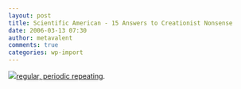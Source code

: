 ```yaml
---
layout: post
title: Scientific American - 15 Answers to Creationist Nonsense
date: 2006-03-13 07:30
author: metavalent
comments: true
categories: wp-import
---
```

<!--Lead Photo --><a href="http://sciam.com/print_version.cfm?articleID=000D4FEC-7D5B-1D07-8E49809EC588EEDF"><img src="https://web.archive.org/web/*/http://awebcamdarkly.com/">regular, periodic repeating</a>.
